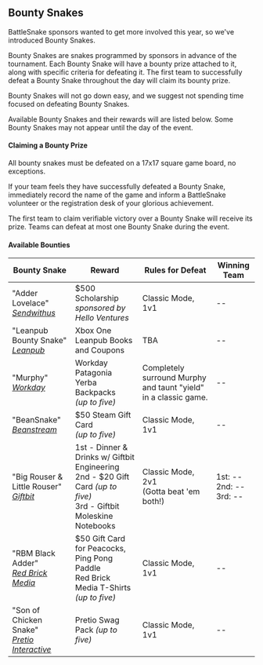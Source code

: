 ## Bounty Snakes

BattleSnake sponsors wanted to get more involved this year, so we've introduced Bounty Snakes.

Bounty Snakes are snakes programmed by sponsors in advance of the tournament. Each Bounty Snake will have a bounty prize attached to it, along with specific criteria for defeating it. The first team to successfully defeat a Bounty Snake throughout the day will claim its bounty prize.

Bounty Snakes will not go down easy, and we suggest not spending time focused on defeating Bounty Snakes.

Available Bounty Snakes and their rewards will are listed below. Some Bounty Snakes may not appear until the day of the event.

#### Claiming a Bounty Prize

All bounty snakes must be defeated on a 17x17 square game board, no exceptions.

If your team feels they have successfully defeated a Bounty Snake, immediately record the name of the game and inform a BattleSnake volunteer or the registration desk of your glorious achievement.

The first team to claim verifiable victory over a Bounty Snake will receive its prize. Teams can defeat at most one Bounty Snake during the event.

#### Available Bounties

<table class="table">
    <thead>
        <tr>
            <th>Bounty Snake</th>
            <th>Reward</th>
            <th>Rules for Defeat</th>
            <th>Winning Team</th>
        </tr>
    </thead>
    <tbody>
        <tr>
            <td>
                "Adder Lovelace" <br>
                <em><a href="https://www.sendwithus.com">Sendwithus</a></em>
            </td>
            <td>$500 Scholarship <br> <em>sponsored by Hello Ventures</em></td>
            <td>Classic Mode, 1v1</td>
            <td>--</td>
        </tr>
        <tr>
            <td>
                "Leanpub Bounty Snake" <br>
                <em><a href="https://leanpub.com/">Leanpub</a></em>
            </td>
            <td>Xbox One <br> Leanpub Books and Coupons</td>
            <td>TBA</td>
            <td>--</td>
        </tr>
        <tr>
            <td>
                "Murphy" <br>
                <em><a href="http://www.workday.com/">Workday</a></em>
            </td>
            <td>Workday Patagonia Yerba Backpacks <br> <em>(up to five)</em></td>
            <td>Completely surround Murphy and taunt "yield" in a classic game.</td>
            <td>--</td>
        </tr>
        <tr>
            <td>
                "BeanSnake" <br>
                <em><a href="http://www.beanstream.com/home/">Beanstream</a></em>
            </td>
            <td>$50 Steam Gift Card <br> <em>(up to five)</em></td>
            <td>Classic Mode, 1v1</td>
            <td>--</td>
        </tr>
        <tr>
            <td>
                "Big Rouser &amp; Little Rouser" <br>
                <em><a href="https://giftbit.com/">Giftbit</a></em>
            </td>
            <td>
                1st - Dinner &amp; Drinks w/ Giftbit Engineering <br>
                2nd - $20 Gift Card <em>(up to five)</em> <br>
                3rd - Giftbit Moleskine Notebooks
            </td>
            <td>Classic Mode, 2v1 <br> (Gotta beat 'em both!)</td>
            <td>
                1st: -- <br>
                2nd: -- <br>
                3rd: --
            </td>
        </tr>
        <tr>
            <td>
                "RBM Black Adder" <br>
                <em><a href="http://redbrickmedia.com/">Red Brick Media</a></em>
            </td>
            <td>
                $50 Gift Card for Peacocks, Ping Pong Paddle <br>
                Red Brick Media T-Shirts <em>(up to five)</em>
            </td>
            <td>Classic Mode, 1v1</td>
            <td>--</td>
        </tr>
        <tr>
            <td>
                "Son of Chicken Snake" <br>
                <em><a href="https://www.pretio.in/">Pretio Interactive</a></em>
            </td>
            <td>
                Pretio Swag Pack <em>(up to five)</em>
            </td>
            <td>Classic Mode, 1v1</td>
            <td>--</td>
        </tr>
    </tbody>
</table>
